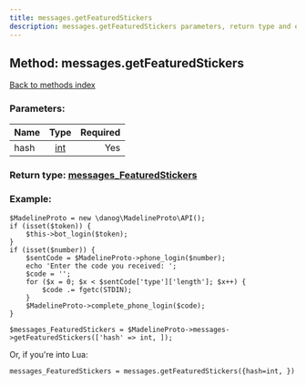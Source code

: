 ```yaml
---
title: messages.getFeaturedStickers
description: messages.getFeaturedStickers parameters, return type and example
---
```

## Method: messages.getFeaturedStickers  
[Back to methods index](index.md)


### Parameters:

| Name     |    Type       | Required |
|----------|:-------------:|---------:|
|hash|[int](../types/int.md) | Yes|


### Return type: [messages\_FeaturedStickers](../types/messages_FeaturedStickers.md)

### Example:


```
$MadelineProto = new \danog\MadelineProto\API();
if (isset($token)) {
    $this->bot_login($token);
}
if (isset($number)) {
    $sentCode = $MadelineProto->phone_login($number);
    echo 'Enter the code you received: ';
    $code = '';
    for ($x = 0; $x < $sentCode['type']['length']; $x++) {
        $code .= fgetc(STDIN);
    }
    $MadelineProto->complete_phone_login($code);
}

$messages_FeaturedStickers = $MadelineProto->messages->getFeaturedStickers(['hash' => int, ]);
```

Or, if you're into Lua:

```
messages_FeaturedStickers = messages.getFeaturedStickers({hash=int, })
```


